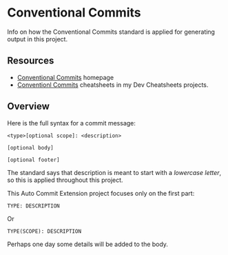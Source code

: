 # Conventional Commits

Info on how the Conventional Commits standard is applied for generating output in this project.


## Resources

- [Conventional Commits](https://www.conventionalcommits.org) homepage
- [Conventionl Commits](https://michaelcurrin.github.io/dev-cheatsheets/cheatsheets/other/conventional-commits.html) cheatsheets in my Dev Cheatsheets projects.


## Overview

Here is the full syntax for a commit message:

```
<type>[optional scope]: <description>

[optional body]

[optional footer]
```

The standard says that description is meant to start with a _lowercase letter_, so this is applied throughout this project.

This Auto Commit Extension project focuses only on the first part:

```
TYPE: DESCRIPTION
```

Or

```
TYPE(SCOPE): DESCRIPTION
```

Perhaps one day some details will be added to the body.


